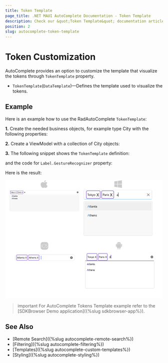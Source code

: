 ```yaml
---
title: Token Template
page_title: .NET MAUI AutoComplete Documentation - Token Template
description: Check our &quot;Token Template&quot; documentation article for Telerik AutoComplete for .NET MAUI control.
position: 2
slug: autocomplete-token-template
---
```


# Token Customization

AutoComplete provides an option to customize the template that visualize the tokens through `TokenTemplate` property.

* `TokenTemplate`(`DataTemplate`)&mdash;Defines the template used to visualize the tokens.

## Example

Here is an example how to use the RadAutoComplete `TokenTemplate`:

**1.** Create the needed business objects, for example type City with the following properties:

<snippet id='autocomplete-city-businessobject'/>

**2.** Create a ViewModel with a collection of City objects:

<snippet id='autocomplete-city-viewmodel'/>

**3.** The following snippet shows the `TokenTemplate` definition:

<snippet id='autocomplete-templates-token-template-xaml'/>

and the code for `Label.GestureRecognizer` property:

<snippet id='autocompleteview-templates-token-template-labelgesture'/>

Here is the result:

![.NET MAUI AutoComplete TokenTemplate Example](../images/autocomplete-token-template.png "AutoComplete TokenTemplate Example")

>important For AutoComplete Tokens Template example refer to the [SDKBrowser Demo application]({%slug sdkbrowser-app%}).

## See Also

- [Remote Search]({%slug autocomplete-remote-search%})
- [Filtering]({%slug autocomplete-filtering%})
- [Templates]({%slug autocomplete-custom-templates%})
- [Styling]({%slug autocomplete-styling%})